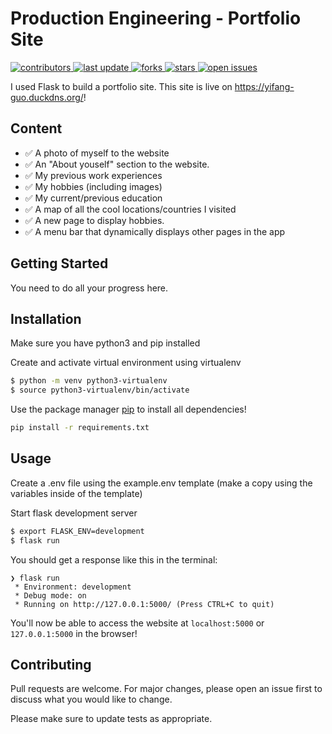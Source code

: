 # Production Engineering - Portfolio Site

<p>
  <a href="https://github.com/Yifang-Guo/awesome_portfolio/graphs/contributors">
    <img src="https://img.shields.io/github/contributors/Yifang-Guo/awesome_portfolio" alt="contributors" />
  </a>
  <a href="">
    <img src="https://img.shields.io/github/last-commit/yifang-guo/awesome_portfolio" alt="last update" />
  </a>
  <a href="https://github.com/yifang-guo/awesome_portfolio/network/members">
    <img src="https://img.shields.io/github/forks/yifang-guo/awesome_portfolio" alt="forks" />
  </a>
  <a href="https://github.com/yifang-guo/awesome_portfolio/stargazers">
    <img src="https://img.shields.io/github/stars/yifang-guo/awesome_portfolio" alt="stars" />
  </a>
  <a href="https://github.com/yifang-guo/awesome_portfolio/issues/">
    <img src="https://img.shields.io/github/issues/yifang-guo/awesome_portfolio" alt="open issues" />
  </a>
</p>

I used Flask to build a portfolio site. This site is live on https://yifang-guo.duckdns.org/!

## Content
- ✅ A photo of myself to the website
- ✅ An "About youself" section to the website.
- ✅ My previous work experiences
- ✅ My hobbies (including images)
- ✅ My current/previous education
- ✅ A map of all the cool locations/countries I visited
- ✅ A new page to display hobbies.
- ✅ A menu bar that dynamically displays other pages in the app

## Getting Started

You need to do all your progress here.

## Installation

Make sure you have python3 and pip installed

Create and activate virtual environment using virtualenv
```bash
$ python -m venv python3-virtualenv
$ source python3-virtualenv/bin/activate
```

Use the package manager [pip](https://pip.pypa.io/en/stable/) to install all dependencies!

```bash
pip install -r requirements.txt
```

## Usage

Create a .env file using the example.env template (make a copy using the variables inside of the template)

Start flask development server
```bash
$ export FLASK_ENV=development
$ flask run
```

You should get a response like this in the terminal:
```
❯ flask run
 * Environment: development
 * Debug mode: on
 * Running on http://127.0.0.1:5000/ (Press CTRL+C to quit)
```

You'll now be able to access the website at `localhost:5000` or `127.0.0.1:5000` in the browser! 

## Contributing

Pull requests are welcome. For major changes, please open an issue first to discuss what you would like to change.

Please make sure to update tests as appropriate.
